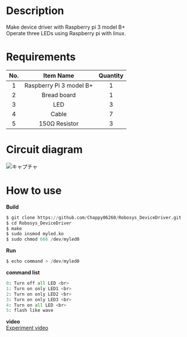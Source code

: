 # Description
Make device driver with Raspberry pi 3 model B+ <br>
Operate three LEDs using Raspberry pi with linux.

# Requirements

|No.|Item Name|Quantity|
|:---:|:---:|:---:|
|1|Raspberry Pi 3 model B+|1|
|2|Bread board|1|
|3|LED|3|
|4|Cable|7|
|5|150Ω Resistor|3|

# Circuit diagram
![キャプチャ](https://user-images.githubusercontent.com/50652151/101168661-19692600-367f-11eb-98eb-d5c2cc75d4ee.PNG)

# How to use
**Build**
```python
$ git clone https://github.com/Chappy06260/Robosys_DeviceDriver.git
$ cd Robosys_DeviceDriver
$ make 
$ sudo insmod myled.ko
$ sudo chmod 666 /dev/myled0 
```
**Run**
```python
$ echo command > /dev/myled0
```

**command list** <br>
```python
0: Turn off all LED <br>
1: Turn on only LED1 <br>
2: Turn on only LED2 <br>
3: Turn on only LED3 <br>
4: Turn on all LED <br>
5: flash like wave
```

**video** <br>
[Experiment video]()
